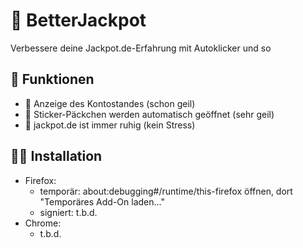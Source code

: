 # 🎰 BetterJackpot 

Verbessere deine Jackpot.de-Erfahrung mit Autoklicker und so 

## 🚀 Funktionen

- 💸 Anzeige des Kontostandes (schon geil)
- 🚨 Sticker-Päckchen werden automatisch geöffnet (sehr geil)
- 🤫 jackpot.de ist immer ruhig (kein Stress)

## 🧑‍💻 Installation

- Firefox: 
    - temporär: about:debugging#/runtime/this-firefox öffnen, dort "Temporäres Add-On laden..."
    - signiert: t.b.d.
- Chrome:
    - t.b.d.
